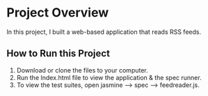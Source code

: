 # Project Overview

In this project, I built a web-based application that reads RSS feeds.

## How to Run this Project

1. Download or clone the files to your computer.
2. Run the Index.html file to view the application & the spec runner.
3. To view the test suites, open jasmine --> spec --> feedreader.js.
